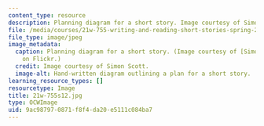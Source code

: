```yaml
---
content_type: resource
description: Planning diagram for a short story. Image courtesy of Simon Scott.
file: /media/courses/21w-755-writing-and-reading-short-stories-spring-2012/9ac987970871f8f4da20e5111c084ba7_21w-755s12.jpg
file_type: image/jpeg
image_metadata:
  caption: Planning diagram for a short story. (Image courtesy of [Simon Scott](http://www.flickr.com/photos/simonscott/132778746/)
    on Flickr.)
  credit: Image courtesy of Simon Scott.
  image-alt: Hand-written diagram outlining a plan for a short story.
learning_resource_types: []
resourcetype: Image
title: 21w-755s12.jpg
type: OCWImage
uid: 9ac98797-0871-f8f4-da20-e5111c084ba7
---
```

